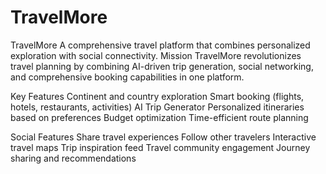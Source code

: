 # TravelMore

TravelMore
A comprehensive travel platform that combines personalized exploration with social connectivity.
Mission
TravelMore revolutionizes travel planning by combining AI-driven trip generation, social networking, and comprehensive booking capabilities in one platform.

Key Features
Continent and country exploration
Smart booking (flights, hotels, restaurants, activities)
AI Trip Generator
Personalized itineraries based on preferences
Budget optimization
Time-efficient route planning


Social Features
Share travel experiences
Follow other travelers
Interactive travel maps
Trip inspiration feed
Travel community engagement
Journey sharing and recommendations